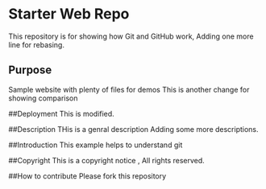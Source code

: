 # Starter Web Repo

This repository is for showing how Git and GitHub work, Adding one more line for rebasing.

## Purpose

Sample website with plenty of files for demos
This is another change for showing comparison

##Deployment
This is modified.

##Description
THis is a genral description
Adding some more descriptions.

##Introduction
This example helps to understand git

##Copyright
This is a copyright notice , All rights reserved.

##How to contribute
Please fork this repository